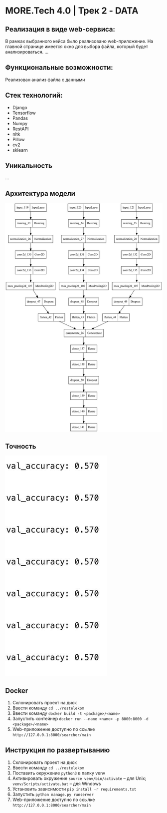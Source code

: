# MORE.Tech 4.0 | Трек 2 - DATA

## Реализация в виде web-сервиса:

В рамках выбранного кейса было реализовано web-приложение. На главной странице имеется окно для выбора файла, который будет анализироваться. ...

## Функциональные возможности:

Реализован анализ файла с данными

## Стек технологий:

* Django
* Tensorflow
* Pandas
* Numpy
* RestAPI
* nltk
* Pillow
* cv2
* sklearn

## Уникальность
...
## Архитектура модели
![alt text](https://github.com/blukky/neuroAnalise/blob/main/arh.jpeg?raw=true)

## Точность
![alt text](https://github.com/blukky/neuroAnalise/blob/main/results.jpeg?raw=true)

## Docker
1. Склонировать проект на диск
4. Ввести команду `cd ../rostelekom`
5. Ввести команду `docker build -t <package>/<name>`
6. Запустить контейнер `docker run --name <name> -p 8000:8000 -d <package>/<name>`
7. Web-приложение доступно по ссылке `http://127.0.0.1:8000/searcher/main`

## Инструкция по развертыванию
1. Склонировать проект на диск
4. Ввести команду `cd ../rostelekom`
5. Поставить окружение `python3` в папку venv
6. Активировать окружение `source venv/bin/activate` – для Unix; `venv/Scripts/activate.bat` – для Windows
7. Установить зависимости `pip install -r requirements.txt`
8. Запустить `python manage.py runserver`
9. Web-приложение доступно по ссылке `http://127.0.0.1:8000/searcher/main`
